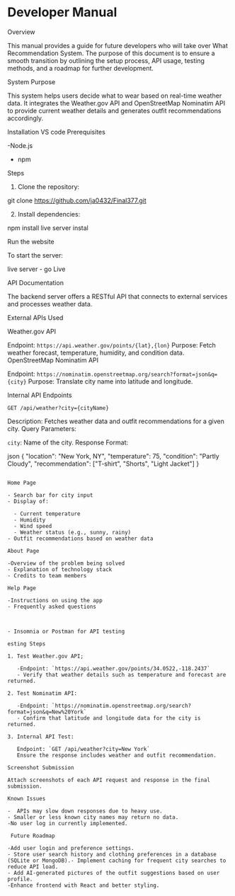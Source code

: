 # Developer Manual

Overview

This manual provides a guide for future developers who will take over What  Recommendation System. The purpose of this document is to ensure a smooth transition by outlining the setup process, API usage, testing methods, and a roadmap for further development.

System Purpose

This system helps users decide what to wear based on real-time weather data. It integrates the Weather.gov API and OpenStreetMap Nominatim API to provide current weather details and generates outfit recommendations accordingly.

Installation
VS code
 Prerequisites

-Node.js 
- npm 

Steps

1. Clone the repository:


git clone https://github.com/ja0432/Final377.git

2. Install dependencies:

npm install
live server instal

Run the website

To start the server:

live server - go Live 



API Documentation

The backend server offers a RESTful API that connects to external services and processes weather data.

External APIs Used

Weather.gov API

  Endpoint: `https://api.weather.gov/points/{lat},{lon}`
   Purpose: Fetch weather forecast, temperature, humidity, and condition data.
 OpenStreetMap Nominatim API

   Endpoint: `https://nominatim.openstreetmap.org/search?format=json&q={city}`
   Purpose: Translate city name into latitude and longitude.

Internal API Endpoints

 `GET /api/weather?city={cityName}`

 Description: Fetches weather data and outfit recommendations for a given city.
 Query Parameters:

   `city`: Name of the city.
   Response Format:

json
{
  "location": "New York, NY",
  "temperature": 75,
  "condition": "Partly Cloudy",
  "recommendation": ["T-shirt", "Shorts", "Light Jacket"]
}
```

Home Page

- Search bar for city input
- Display of:

  - Current temperature
  - Humidity
  - Wind speed
  - Weather status (e.g., sunny, rainy)
- Outfit recommendations based on weather data

About Page

-Overview of the problem being solved
- Explanation of technology stack
- Credits to team members

Help Page

-Instructions on using the app
- Frequently asked questions



- Insomnia or Postman for API testing

esting Steps

1. Test Weather.gov API;

   -Endpoint: `https://api.weather.gov/points/34.0522,-118.2437`
   - Verify that weather details such as temperature and forecast are returned.

2. Test Nominatim API:

   -Endpoint: `https://nominatim.openstreetmap.org/search?format=json&q=New%20York`
   - Confirm that latitude and longitude data for the city is returned.

3. Internal API Test:

   Endpoint: `GET /api/weather?city=New York`
   Ensure the response includes weather and outfit recommendation.

Screenshot Submission

Attach screenshots of each API request and response in the final submission.

Known Issues

-  APIs may slow down responses due to heavy use.
- Smaller or less known city names may return no data.
-No user log in currently implemented.

 Future Roadmap

-Add user login and preference settings.
- Store user search history and clothing preferences in a database (SQLite or MongoDB).- Implement caching for frequent city searches to reduce API load.
- Add AI-generated pictures of the outfit suggestions based on user profile.
-Enhance frontend with React and better styling.


